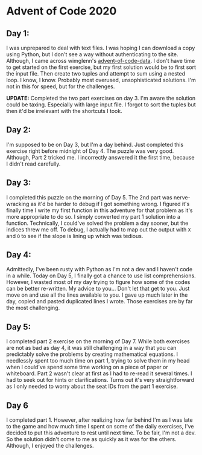 # Advent of Code 2020

## Day 1:

I was unprepared to deal with text files. I was hoping I can download a copy using Python, but I don't see a way without authenticating to the site. Although, I came across wimglenn's [advent-of-code-data](https://github.com/wimglenn/advent-of-code-data). I don't have time to get started on the first exercise, but my first solution would be to first sort the input file. Then create two tuples and attempt to sum using a nested loop. I know, I know. Probably most overused, unsophisticated solutions. I'm not in this for speed, but for the challenges.

**UPDATE:** Completed the two part exercises on day 3. I'm aware the solution could be taxing. Especially with large input file. I forgot to sort the tuples but then it'd be irrelevant with the shortcuts I took.

## Day 2:

I'm supposed to be on Day 3, but I'm a day behind. Just completed this exercise right before midnight of Day 4. The puzzle was very good. Although, Part 2 tricked me. I incorrectly answered it the first time, because I didn't read carefully.

## Day 3:

I completed this puzzle on the morning of Day 5. The 2nd part was nerve-wracking as it'd be harder to debug if I got something wrong. I figured it's finally time I write my first function in this adventure for that problem as it's more appropriate to do so. I simply converted my part 1 solution into a function. Technically, I could've solved the problem a day sooner, but the indices threw me off. To debug, I actually had to map out the output with `X` and `O` to see if the slope is lining up which was tedious.

## Day 4:

Admittedly, I've been rusty with Python as I'm not a dev and I haven't code in a while. Today on Day 5, I finally got a chance to use list comprehensions. However, I wasted most of my day trying to figure how some of the codes can be better re-written. My advice to you... Don't let that get to you. Just move on and use all the lines available to you. I gave up much later in the day, copied and pasted duplicated lines I wrote. Those exercises are by far the most challenging.

## Day 5:

I completed part 2 exercise on the morning of Day 7. While both exercises are not as bad as day 4, it was still challenging in a way that you can predictably solve the problems by creating mathematical equations. I needlessly spent too much time on part 1, trying to solve them in my head when I could've spend some time working on a piece of paper or whiteboard. Part 2 wasn't clear at first as I had to re-read it several times. I had to seek out for hints or clarifications. Turns out it's very straightforward as I only needed to worry about the seat IDs from the part 1 exercise.

## Day 6

I completed part 1. However, after realizing how far behind I'm as I was late to the game and how much time I spent on some of the daily exercises, I've decided to put this adventure to rest until next time. To be fair, I'm not a dev. So the solution didn't come to me as quickly as it was for the others. Although, I enjoyed the challenges.